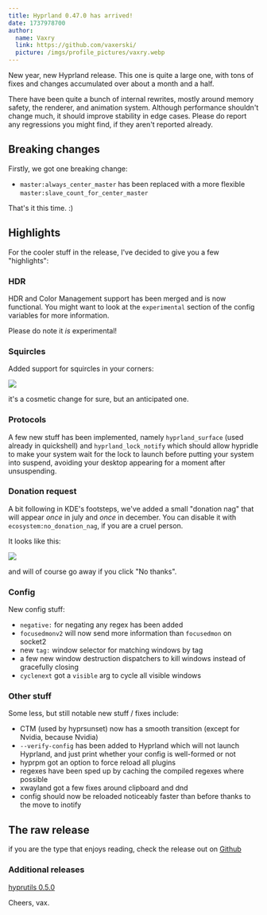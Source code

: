 ```yaml
---
title: Hyprland 0.47.0 has arrived!
date: 1737978700
author:
  name: Vaxry
  link: https://github.com/vaxerski/
  picture: /imgs/profile_pictures/vaxry.webp
---
```


New year, new Hyprland release. This one is quite a large one, with tons of fixes and changes
accumulated over about a month and a half.

There have been quite a bunch of internal rewrites, mostly around memory safety, the renderer, and animation system. Although performance shouldn't change
much, it should improve stability in edge cases. Please do report any regressions you might find, if they aren't reported already.

## Breaking changes

Firstly, we got one breaking change:
 - `master:always_center_master` has been replaced with a more flexible `master:slave_count_for_center_master`

That's it this time. :)

## Highlights

For the cooler stuff in the release, I've decided to give you a few "highlights":

### HDR

HDR and Color Management support has been merged and is now functional. You might want to look at the `experimental`
section of the config variables for more information.

Please do note it _is_ experimental!

### Squircles

Added support for squircles in your corners:

![](https://hyprland.org/imgs/blog/update47/squircles.png)

it's a cosmetic change for sure, but an anticipated one.

### Protocols

A few new stuff has been implemented, namely `hyprland_surface` (used already in quickshell) and `hyprland_lock_notify` which
should allow hypridle to make your system wait for the lock to launch before putting your system into suspend, avoiding
your desktop appearing for a moment after unsuspending.

### Donation request

A bit following in KDE's footsteps, we've added a small "donation nag" that will appear _once_ in july and _once_ in december.
You can disable it with `ecosystem:no_donation_nag`, if you are a cruel person.

It looks like this:

![](https://hyprland.org/imgs/blog/update47/nag.png)

and will of course go away if you click "No thanks".

### Config

New config stuff:
 - `negative:` for negating any regex has been added
 - `focusedmonv2` will now send more information than `focusedmon` on socket2
 - new `tag:` window selector for matching windows by tag
 - a few new window destruction dispatchers to kill windows instead of gracefully closing
 - `cyclenext` got a `visible` arg to cycle all visible windows

### Other stuff

Some less, but still notable new stuff / fixes include:
 - CTM (used by hyprsunset) now has a smooth transition (except for Nvidia, because Nvidia)
 - `--verify-config` has been added to Hyprland which will not launch Hyprland, and just print whether your config is well-formed or not
 - hyprpm got an option to force reload all plugins
 - regexes have been sped up by caching the compiled regexes where possible
 - xwayland got a few fixes around clipboard and dnd
 - config should now be reloaded noticeably faster than before thanks to the move to inotify

## The raw release

if you are the type that enjoys reading, check the release out on [Github](https://github.com/hyprwm/Hyprland/releases/tag/v0.47.0)

### Additional releases

[hyprutils 0.5.0](https://github.com/hyprwm/hyprutils/releases/tag/v0.5.0)

Cheers,
vax.